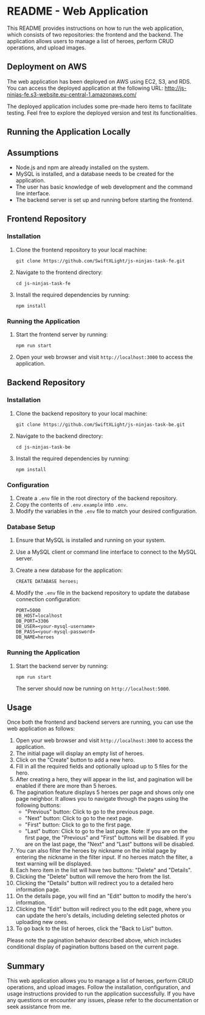 # README - Web Application

This README provides instructions on how to run the web application, which consists of two repositories: the frontend and the backend. The application allows users to manage a list of heroes, perform CRUD operations, and upload images.

## Deployment on AWS

The web application has been deployed on AWS using EC2, S3, and RDS. You can access the deployed application at the following URL: http://js-ninjas-fe.s3-website.eu-central-1.amazonaws.com/

The deployed application includes some pre-made hero items to facilitate testing. Feel free to explore the deployed version and test its functionalities.

## Running the Application Locally

## Assumptions

- Node.js and npm are already installed on the system.
- MySQL is installed, and a database needs to be created for the application.
- The user has basic knowledge of web development and the command line interface.
- The backend server is set up and running before starting the frontend.

## Frontend Repository

### Installation

1. Clone the frontend repository to your local machine:

   ```shell
   git clone https://github.com/SwiftXLight/js-ninjas-task-fe.git
   ```

2. Navigate to the frontend directory:

   ```shell
   cd js-ninjas-task-fe
   ```

3. Install the required dependencies by running:

   ```shell
   npm install
   ```

### Running the Application

1. Start the frontend server by running:

   ```shell
   npm run start
   ```

2. Open your web browser and visit `http://localhost:3000` to access the application.

## Backend Repository

### Installation

1. Clone the backend repository to your local machine:

   ```shell
   git clone https://github.com/SwiftXLight/js-ninjas-task-be.git
   ```

2. Navigate to the backend directory:

   ```shell
   cd js-ninjas-task-be
   ```

3. Install the required dependencies by running:

   ```shell
   npm install
   ```

### Configuration

1. Create a `.env` file in the root directory of the backend repository.
2. Copy the contents of `.env.example` into `.env`.
3. Modify the variables in the `.env` file to match your desired configuration.

### Database Setup

1.  Ensure that MySQL is installed and running on your system.
2.  Use a MySQL client or command line interface to connect to the MySQL server.
3.  Create a new database for the application:

    `CREATE DATABASE heroes;`

4.  Modify the `.env` file in the backend repository to update the database connection configuration:

    ```shell
    PORT=5000
    DB_HOST=localhost
    DB_PORT=3306
    DB_USER=<your-mysql-username>
    DB_PASS=<your-mysql-password>
    DB_NAME=heroes
    ```

### Running the Application

1. Start the backend server by running:

   ```shell
   npm run start
   ```

   The server should now be running on `http://localhost:5000`.

## Usage

Once both the frontend and backend servers are running, you can use the web application as follows:

1.  Open your web browser and visit `http://localhost:3000` to access the application.
2.  The initial page will display an empty list of heroes.
3.  Click on the "Create" button to add a new hero.
4.  Fill in all the required fields and optionally upload up to 5 files for the hero.
5.  After creating a hero, they will appear in the list, and pagination will be enabled if there are more than 5 heroes.
6.  The pagination feature displays 5 heroes per page and shows only one page neighbor. It allows you to navigate through the pages using the following buttons:
    - "Previous" button: Click to go to the previous page.
    - "Next" button: Click to go to the next page.
    - "First" button: Click to go to the first page.
    - "Last" button: Click to go to the last page.
      Note: If you are on the first page, the "Previous" and "First" buttons will be disabled. If you are on the last page, the "Next" and "Last" buttons will be disabled.
7.  You can also filter the heroes by nickname on the initial page by entering the nickname in the filter input. If no heroes match the filter, a text warning will be displayed.
8.  Each hero item in the list will have two buttons: "Delete" and "Details".
9.  Clicking the "Delete" button will remove the hero from the list.
10. Clicking the "Details" button will redirect you to a detailed hero information page.
11. On the details page, you will find an "Edit" button to modify the hero's information.
12. Clicking the "Edit" button will redirect you to the edit page, where you can update the hero's details, including deleting selected photos or uploading new ones.
13. To go back to the list of heroes, click the "Back to List" button.

Please note the pagination behavior described above, which includes conditional display of pagination buttons based on the current page.

## Summary

This web application allows you to manage a list of heroes, perform CRUD operations, and upload images. Follow the installation, configuration, and usage instructions provided to run the application successfully. If you have any questions or encounter any issues, please refer to the documentation or seek assistance from me.
